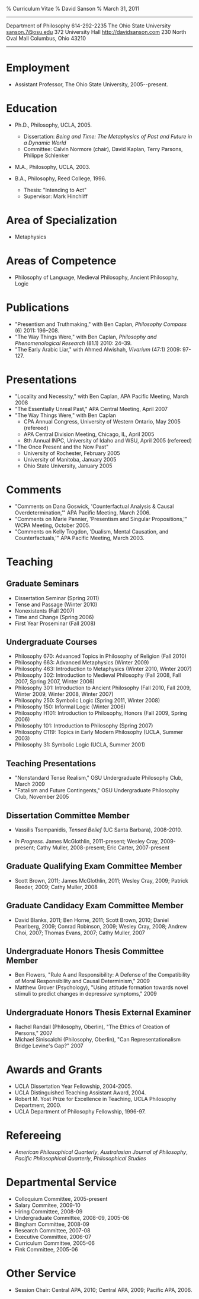 % Curriculum Vitae
% David Sanson
% March 31, 2011

  --------------------------- --------------------------
  Department of Philosophy                  614-292-2235
  The Ohio State University           <sanson.7@osu.edu>
  372 University Hall           <http://davidsanson.com>
  230 North Oval Mall
  Columbus, Ohio 43210
  --------------------------- --------------------------

# Employment

-   Assistant Professor, The Ohio State University, 2005--present.

# Education

-   Ph.D., Philosophy, UCLA, 2005.
    -   Dissertation: *Being and Time: The Metaphysics of Past and
        Future in a Dynamic World*
    -   Committee: Calvin Normore (chair), David Kaplan, Terry Parsons,
        Philippe Schlenker

-   M.A., Philosophy, UCLA, 2003.
-   B.A., Philosophy, Reed College, 1996.
    -   Thesis: "Intending to Act"
    -   Supervisor: Mark Hinchliff

# Area of Specialization

-   Metaphysics

# Areas of Competence

-   Philosophy of Language, Medieval Philosophy, Ancient Philosophy,
    Logic

# Publications

-   "Presentism and Truthmaking," with Ben Caplan, *Philosophy Compass* (6) 2011: 196–208. 
-   "The Way Things Were," with Ben Caplan, *Philosophy and
    Phenomenological Research* (81.1) 2010: 24–39.
-   "The Early Arabic Liar," with Ahmed Alwishah, *Vivarium* (47:1)
    2009: 97-127.

# Presentations

-   "Locality and Necessity," with Ben Caplan, APA Pacific Meeting,
    March 2008
-   "The Essentially Unreal Past," APA Central Meeting, April 2007
-   "The Way Things Were," with Ben Caplan
    -   CPA Annual Congress, University of Western Ontario, May 2005
        (refereed)
    -   APA Central Division Meeting, Chicago, IL, April 2005 
    -   8th Annual INPC, University of Idaho and WSU, April 2005
        (refereed)
-   "The Once Present and the Now Past"
    -   University of Rochester, February 2005 
    -   University of Manitoba, January 2005 
    -   Ohio State University, January 2005 

# Comments

-   "Comments on Dana Goswick, 'Counterfactual Analysis & Causal
    Overdetermination,'" APA Pacific Meeting, March 2006.
-   "Comments on Marie Pannier, 'Presentism and Singular Propositions,'"
    WCPA Meeting, October 2005.
-   "Comments on Kelly Trogdon, 'Dualism, Mental Causation, and
    Counterfactuals,'" APA Pacific Meeting, March 2003.

# Teaching

## Graduate Seminars

-   Dissertation Seminar (Spring 2011)
-   Tense and Passage (Winter 2010)
-   Nonexistents (Fall 2007)
-   Time and Change (Spring 2006)
-   First Year Proseminar (Fall 2008)

## Undergraduate Courses

-   Philosophy 670: Advanced Topics in Philosophy of Religion (Fall
    2010)
-   Philosophy 663: Advanced Metaphysics (Winter 2009)
-   Philosophy 463: Introduction to Metaphysics (Winter 2010, Winter
    2007)
-   Philosophy 302: Introduction to Medieval Philosophy (Fall 2008, Fall
    2007, Spring 2007, Winter 2006)
-   Philosophy 301: Introduction to Ancient Philosophy (Fall 2010, Fall
    2009, Winter 2009, Winter 2008, Winter 2007)
-   Philosophy 250: Symbolic Logic (Spring 2011, Winter 2008)
-   Philosophy 150: Informal Logic (Winter 2006)
-   Philosophy H101: Introduction to Philosophy, Honors (Fall 2009,
    Spring 2006)
-   Philosophy 101: Introduction to Philosophy (Spring 2007)
-   Philosophy C119: Topics in Early Modern Philosophy (UCLA, Summer
    2003)
-   Philosophy 31: Symbolic Logic (UCLA, Summer 2001)

## Teaching Presentations

-	"Nonstandard Tense Realism," OSU Undergraduate Philosophy Club, March 2009 
- 	"Fatalism and Future Contingents," OSU Undergraduate Philosophy Club, November 2005

## Dissertation Committee Member

-   Vassilis Tsompanidis, *Tensed Belief* (UC Santa Barbara), 2008-2010.

-	*In Progress.* James McGlothlin, 2011-present; Wesley Cray, 2009-present; Cathy Muller, 2008-present; Eric Carter, 2007-present

## Graduate Qualifying Exam Committee Member

-   Scott Brown, 2011; James McGlothlin, 2011; Wesley Cray, 2009; Patrick Reeder, 2009; Cathy Muller, 2008

## Graduate Candidacy Exam Committee Member

-   David Blanks, 2011; Ben Horne, 2011; Scott Brown, 2010; Daniel Pearlberg, 2009; Conrad Robinson, 2009; Wesley Cray, 2008; Andrew Choi, 2007; Thomas Evans, 2007; Cathy Muller, 2007

## Undergraduate Honors Thesis Committee Member

-   Ben Flowers, "Rule A and Responsibility: A Defense of the
    Compatibility of Moral Responsibility and Causal Determinism,"
    2009
-   Matthew Grover (Psychology), "Using attitude formation towards
    novel stimuli to predict changes in depressive symptoms," 2009

## Undergraduate Honors Thesis External Examiner

-   Rachel Randall (Philosophy, Oberlin), "The Ethics of Creation of Persons," 2007
-   Michael Siniscalchi (Philosophy, Oberlin), "Can Representationalism Bridge Levine's Gap?" 2007


# Awards and Grants

-   UCLA Dissertation Year Fellowship, 2004-2005.
-   UCLA Distinguished Teaching Assistant Award, 2004.
-   Robert M. Yost Prize for Excellence in Teaching, UCLA Philosophy
    Department, 2000.
-   UCLA Department of Philosophy Fellowship, 1996-97.

# Refereeing

-   *American Philosophical Quarterly*, *Australasian Journal of Philosophy*, *Pacific Philosophical Quarterly*, *Philosophical Studies*

# Departmental Service

-   Colloquium Committee, 2005-present
-   Salary Commitee, 2009-10
-   Hiring Committee, 2008-09
-   Undergraduate Committee, 2008-09, 2005-06
-   Bingham Committee, 2008-09
-   Research Committee, 2007-08
-   Executive Committee, 2006-07
-   Curriculum Committee, 2005-06
-   Fink Committee, 2005-06

# Other Service

-   Session Chair: Central APA, 2010; Central APA, 2009; Pacific APA,
    2006.


